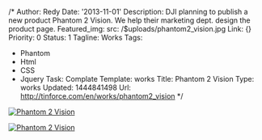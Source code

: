 /*
Author: Redy
Date: '2013-11-01'
Description: DJI planning to publish a new product Phantom 2 Vision. We help their
  marketing dept. design the product page.
Featured_img:
  src: /$uploads/phantom2_vision.jpg
Link: {}
Priority: 0
Status: 1
Tagline: Works
Tags:
- Phantom
- Html
- CSS
- Jquery
Task: Complate
Template: works
Title: Phantom 2 Vision
Type: works
Updated: 1444841498
Url: http://tinforce.com/en/works/phantom2_vision
*/
<p> <a class="lightbox-gallery" href="/$uploads/phantom2_vision_1.jpg"> <img src="/$uploads/phantom2_vision_1.jpg" alt="Phantom 2 Vision" /> </a></p><p> <a class="lightbox-gallery" href="/$uploads/phantom2_vision_2.jpg"> <img src="/$uploads/phantom2_vision_2.jpg" alt="Phantom 2 Vision" /> </a></p>